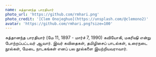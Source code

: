 ```yaml
---
name: சுத்தானந்த பாரதியார்
photo_url: 'https://github.com/rmhari.png'
photo_credit: '[Clem Onojeghuo](https://unsplash.com/@clemono2)'
avatar: 'https://github.com/rmhari.png?size=100'
---
```



சுத்தானந்த பாரதியார் (மே 11, 1897 - மார்ச் 7, 1990) கவியோகி, மகரிஷி என்று போற்றப்பட்டவர் ஆவார். இவர் கவிதைகள், தமிழிசைப் பாடல்கள், உரைநடை நூல்கள், மேடை நாடகங்கள் எனப் பல நூல்களை இயற்றியவராவார்.